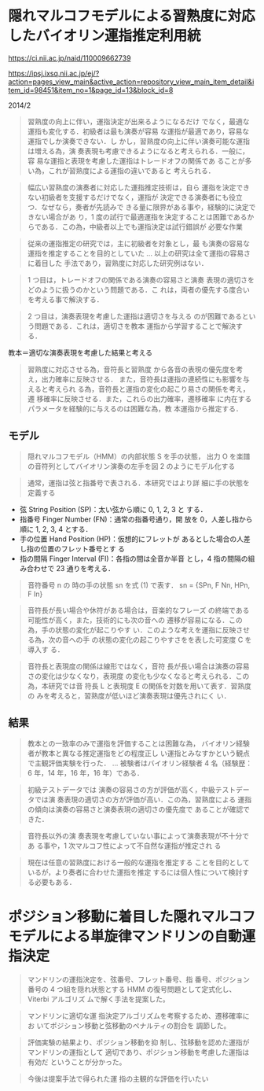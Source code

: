 # 隠れマルコフモデルによる習熟度に対応したバイオリン運指推定利用統

https://ci.nii.ac.jp/naid/110009662739

https://ipsj.ixsq.nii.ac.jp/ej/?action=pages_view_main&active_action=repository_view_main_item_detail&item_id=98451&item_no=1&page_id=13&block_id=8

2014/2

> 習熟度の向上に伴い，運指決定が出来るようになるだけ
でなく，最適な運指も変化する．初級者は最も演奏が容易
な運指が最適であり，容易な運指でしか演奏できない．し
かし，習熟度の向上に伴い演奏可能な運指は増える為，演
奏表現も考慮できるようになると考えられる．一般に，容
易な運指と表現を考慮した運指はトレードオフの関係であ
ることが多い為，これが習熟度による運指の違いであると
考えられる．

> 幅広い習熟度の演奏者に対応した運指推定技術は，自ら
運指を決定できない初級者を支援するだけでなく，運指が
決定できる演奏者にも役立つ．なぜなら，奏者が先読みで
きる量に限界がある事や，経験的に決定できない場合があ
り，1 度の試行で最適運指を決定することは困難であるか
らである．この為，中級者以上でも運指決定は試行錯誤が
必要な作業

> 従来の運指推定の研究では，主に初級者を対象とし，最
も演奏の容易な運指を推定することを目的としていた
...
以上の研究は全て運指の容易さに着目した
手法であり，習熟度に対応した研究例はない．

> 1 つ目は，トレードオフの関係である演奏の容易さと演奏
表現の適切さをどのように扱うのかという問題である．こ
れは，両者の優先する度合いを考える事で解決する．

> 2 つ目は，演奏表現を考慮した運指は適切さを与える
のが困難であるという問題である．これは，適切さを教本
運指から学習することで解決する．

教本＝適切な演奏表現を考慮した結果と考える

> 習熟度に対応させる為，音符長と習熟度
から各音の表現の優先度を考え，出力確率に反映させる．
また，音符長は運指の連続性にも影響を与えると考えられ
る為，音符長と運指の変化の起こり易さの関係を考え，遷
移確率に反映させる．また，これらの出力確率，遷移確率
に内在するパラメータを経験的に与えるのは困難な為，教
本運指から推定する．

## モデル

> 隠れマルコフモデル（HMM）の内部状態 S を手の状態，
出力 O を楽譜の音符列としてバイオリン演奏の左手を図 2
のようにモデル化する

> 通常，運指は弦と指番号で表される．本研究ではより詳
細に手の状態を定義する

+ 弦 String Position (SP)：太い弦から順に 0, 1, 2, 3 と
する．
+ 指番号 Finger Number (FN)：通常の指番号通り，開
放を 0，人差し指から順に 1, 2, 3, 4 とする．
+ 手の位置 Hand Position (HP)：仮想的にフレットが
あるとした場合の人差し指の位置のフレット番号とす
る
+ 指の間隔 Finger Interval (FI)：各指の間は全音か半音
とし，4 指の間隔の組み合わせで 23 通りを考える．

> 音符番号 n の
時の手の状態 sn を式 (1) で表す．
sn = {SPn, F Nn, HPn, F In}

> 音符長が長い場合や休符がある場合は，音楽的なフレーズ
の終端である可能性が高く，また，技術的にも次の音への
遷移が容易になる．この為，手の状態の変化が起こりやす
い．このような考えを運指に反映させる為，次の音への手
の状態の変化の起こりやすさをを表した可変度 C を導入す
る．

> 音符長と表現度の関係は線形ではなく，音符
長が長い場合は演奏の容易さの変化は少なくなり，表現度
の変化も少なくなると考えられる．この為，本研究では音
符長 L と表現度 E の関係を対数を用いて表す．習熟度の
みを考えると，習熟度が低いほど演奏表現は優先されにく
い．

## 結果

> 教本との一致率のみで運指を評価することは困難な為，
バイオリン経験者が教本と異なる推定運指をどの程度正し
い運指とみなすかという観点で主観評価実験を行った．
...
被験者はバイオリン経験者 4 名（経験歴：6 年，14 年，16
年，16 年）である．

> 初級テストデータでは
演奏の容易さの方が評価が高く，中級テストデータでは演
奏表現の適切さの方が評価が高い．この為，習熟度による
運指の傾向は演奏の容易さと演奏表現の適切さの優先度で
あることが確認できた．

> 音符長以外の演
奏表現を考慮していない事によって演奏表現が不十分であ
る事や，1 次マルコフ性によって不自然な運指が推定され
る

> 現在は任意の習熟度における一般的な運指を推定する
ことを目的としているが，より奏者に合わせた運指を推定
するには個人性について検討する必要もある．

# ポジション移動に着目した隠れマルコフモデルによる単旋律マンドリンの自動運指決定

> マンドリンの運指決定を、弦番号、フレット番号、指
番号、ポジション番号の 4 つ組を隠れ状態とする
HMM の復号問題として定式化し、Viterbi アルゴリズ
ムで解く手法を提案した。

> マンドリンに適切な運
指決定アルゴリズムを考察するため、遷移確率にお
いてポジション移動と弦移動のペナルティの割合を
調節した。

> 評価実験の結果より、ポジション移動を抑
制し、弦移動を認めた運指がマンドリンの運指として
適切であり、ポジション移動を考慮した運指は有効だ
ということが分かった。

> 今後は提案手法で得られた運
指の主観的な評価を行いたい